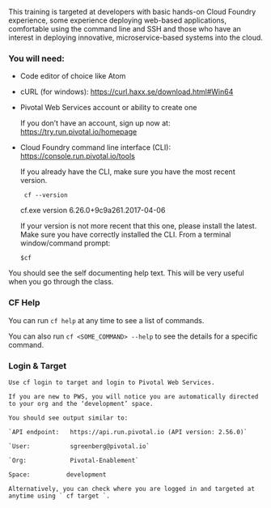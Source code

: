 This training is targeted at developers with basic hands-on Cloud Foundry experience, some experience deploying web-based applications, comfortable using the command line and SSH and those who have an interest in deploying innovative, microservice-based systems into the cloud.

### You will need:

- 	Code editor of choice like Atom

- 	cURL (for windows): <https://curl.haxx.se/download.html#Win64>

- 	Pivotal Web Services account or ability to create one

    If you don’t have an account, sign up now at: <https://try.run.pivotal.io/homepage>

- 	Cloud Foundry command line interface (CLI): <https://console.run.pivotal.io/tools>

    If you already have the CLI, make sure you have the most recent version.

    ` cf --version`
    
     cf.exe version 6.26.0+9c9a261.2017-04-06

    If your version is not more recent that this one, please install the latest.
    Make sure you have correctly installed the CLI. From a terminal window/command prompt:

    ` $cf `

   You should see the self documenting help text. This will be very useful when you go through the class.

###  CF Help

   You can run `cf help` at any time to see a list of commands. 

   You can also run `cf <SOME_COMMAND> --help` to see the details for a specific command.

### Login & Target

    Use cf login to target and login to Pivotal Web Services.

    If you are new to PWS, you will notice you are automatically directed to your org and the ‘development’ space.

    You should see output similar to:

    `API endpoint:   https://api.run.pivotal.io (API version: 2.56.0)`

    `User:           sgreenberg@pivotal.io`

    `Org:            Pivotal-Enablement`

`Space:          development`

    Alternatively, you can check where you are logged in and targeted at anytime using ` cf target `.


